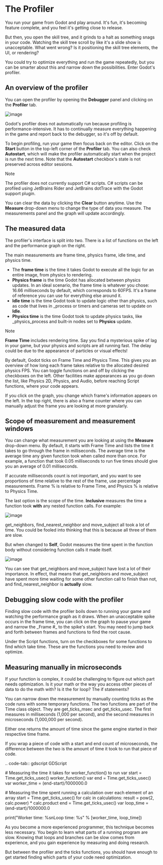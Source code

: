 # The Profiler

You run your game from Godot and play around. It's fun, it's becoming
feature complete, and you feel it's getting close to release.

But then, you open the skill tree, and it grinds to a halt as something
snags in your code. Watching the skill tree scroll by like it's a slide
show is unacceptable. What went wrong? Is it positioning the skill tree
elements, the UI, or rendering?

You could try to optimize everything and run the game repeatedly, but
you can be smarter about this and narrow down the possibilities. Enter
Godot's profiler.

## An overview of the profiler

You can open the profiler by opening the **Debugger** panel and clicking
on the **Profiler** tab.

![image](img/profiler.png)

Godot's profiler does not automatically run because profiling is
performance-intensive. It has to continually measure everything
happening in the game and report back to the debugger, so it's off by
default.

To begin profiling, run your game then focus back on the editor. Click
on the **Start** button in the top-left corner of the **Profiler** tab.
You can also check **Autostart**, which will make the profiler
automatically start when the project is run the next time. Note that the
**Autostart** checkbox's state is not preserved across editor sessions.

Note

The profiler does not currently support C# scripts. C# scripts can be
profiled using JetBrains Rider and JetBrains dotTrace with the Godot
support plugin.

You can clear the data by clicking the **Clear** button anytime. Use the
**Measure** drop-down menu to change the type of data you measure. The
measurements panel and the graph will update accordingly.

## The measured data

The profiler's interface is split into two. There is a list of functions
on the left and the performance graph on the right.

The main measurements are frame time, physics frame, idle time, and
physics time.

-   The **frame time** is the time it takes Godot to execute all the
    logic for an entire image, from physics to rendering.
-   **Physics frame** is the time Godot has allocated between physics
    updates. In an ideal scenario, the frame time is whatever you chose:
    16.66 milliseconds by default, which corresponds to 60FPS. It's a
    frame of reference you can use for everything else around it.
-   **Idle time** is the time Godot took to update logic other than
    physics, such as code that lives in
    <span class="title-ref">\_process</span> or timers and cameras set
    to update on **Idle**.
-   **Physics time** is the time Godot took to update physics tasks,
    like <span class="title-ref">\_physics\_process</span> and built-in
    nodes set to **Physics** update.

Note

**Frame Time** includes rendering time. Say you find a mysterious spike
of lag in your game, but your physics and scripts are all running fast.
The delay could be due to the appearance of particles or visual effects!

By default, Godot ticks on Frame Time and Physics Time. This gives you
an overview of how long each frame takes relative to the allocated
desired physics FPS. You can toggle functions on and off by clicking the
checkboxes on the left. Other facilities make appearances as you go down
the list, like Physics 2D, Physics, and Audio, before reaching Script
functions, where your code appears.

If you click on the graph, you change which frame's information appears
on the left. In the top right, there is also a frame counter where you
can manually adjust the frame you are looking at more granularly.

## Scope of measurement and measurement windows

You can change what measurement you are looking at using the **Measure**
drop-down menu. By default, it starts with Frame Time and lists the time
it takes to go through the frame in milliseconds. The average time is
the average time any given function took when called more than once. For
example, a function that took 0.05 milliseconds to run five times should
give you an average of 0.01 milliseconds.

If accurate milliseconds count is not important, and you want to see
proportions of time relative to the rest of the frame, use percentage
measurements. Frame % is relative to Frame Time, and Physics % is
relative to Physics Time.

The last option is the scope of the time. **Inclusive** measures the
time a function took **with** any nested function calls. For example:

![image](img/split_curve.png)

<span class="title-ref">get\_neighbors</span>,
<span class="title-ref">find\_nearest\_neighbor</span> and
<span class="title-ref">move\_subject</span> all took a lot of time. You
could be fooled into thinking that this is because all three of them are
slow.

But when changed to **Self**, Godot measures the time spent in the
function body without considering function calls it made itself.

![image](img/self_curve.png)

You can see that <span class="title-ref">get\_neighbors</span> and
<span class="title-ref">move\_subject</span> have lost a lot of their
importance. In effect, that means that
<span class="title-ref">get\_neighbors</span> and
<span class="title-ref">move\_subject</span> have spent more time
waiting for some other function call to finish than not, and
<span class="title-ref">find\_nearest\_neighbor</span> is **actually**
slow.

## Debugging slow code with the profiler

Finding slow code with the profiler boils down to running your game and
watching the performance graph as it draws. When an unacceptable spike
occurs in the frame time, you can click on the graph to pause your game
and narrow the \_Frame \#\_ to the spike's start. You may need to jump
back and forth between frames and functions to find the root cause.

Under the Script functions, turn on the checkboxes for some functions to
find which take time. These are the functions you need to review and
optimize.

## Measuring manually in microseconds

If your function is complex, it could be challenging to figure out which
part needs optimization. Is it your math or the way you access other
pieces of data to do the math with? Is it the
<span class="title-ref">for</span> loop? The
<span class="title-ref">if</span> statements?

You can narrow down the measurement by manually counting ticks as the
code runs with some temporary functions. The two functions are part of
the <span class="title-ref">Time</span> class object. They are
<span class="title-ref">get\_ticks\_msec</span> and
<span class="title-ref">get\_ticks\_usec</span>. The first measures in
milliseconds (1,000 per second), and the second measures in microseconds
(1,000,000 per second).

Either one returns the amount of time since the game engine started in
their respective time frame.

If you wrap a piece of code with a start and end count of microseconds,
the difference between the two is the amount of time it took to run that
piece of code.

.. code-tab:: gdscript GDScript

\# Measuring the time it takes for worker\_function() to run var start =
Time.get\_ticks\_usec() worker\_function() var end =
Time.get\_ticks\_usec() var worker\_time = (end-start)/1000000.0

\# Measuring the time spent running a calculation over each element of
an array start = Time.get\_ticks\_usec() for calc in calculations:
result = pow(2, calc.power) \* calc.product end =
Time.get\_ticks\_usec() var loop\_time = (end-start)/1000000.0

print("Worker time: %snLoop time: %s" % \[worker\_time, loop\_time\])

As you become a more experienced programmer, this technique becomes less
necessary. You begin to learn what parts of a running program are slow.
Knowing that loops and branches can be slow comes from experience, and
you gain experience by measuring and doing research.

But between the profiler and the ticks functions, you should have enough
to get started finding which parts of your code need optimization.
